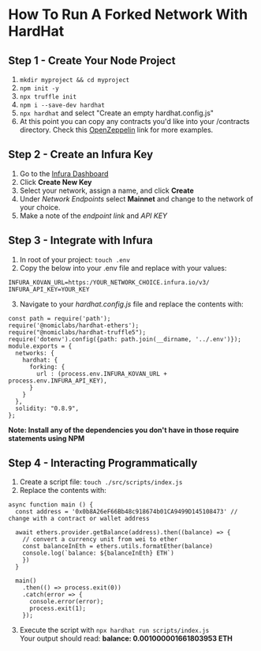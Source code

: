 # How To Run A Forked Network With HardHat

## Step 1 - Create Your Node Project
1. `mkdir myproject && cd myproject`
2. `npm init -y`
3. `npx truffle init`
4. `npm i --save-dev hardhat`
5. `npx hardhat` and select "Create an empty hardhat.config.js"
6. At this point you can copy any contracts you'd like into your /contracts directory. Check this [OpenZeppelin](https://docs.openzeppelin.com/learn/developing-smart-contracts) link for more examples.

## Step 2 - Create an Infura Key
1. Go to the [Infura Dashboard](https://infura.io/dashboard)
2. Click **Create New Key**
3. Select your network, assign a name, and click **Create**
4. Under *Network Endpoints* select **Mainnet** and change to the network of your choice.
5. Make a note of the *endpoint link* and *API KEY*

## Step 3 - Integrate with Infura
1. In root of your project: `touch .env`
2. Copy the below into your .env file and replace with your values:
```
INFURA_KOVAN_URL=https:/YOUR_NETWORK_CHOICE.infura.io/v3/
INFURA_API_KEY=YOUR_KEY
```
3. Navigate to your *hardhat.config.js* file and replace the contents with:
```
const path = require('path');
require('@nomiclabs/hardhat-ethers');
require("@nomiclabs/hardhat-truffle5");
require('dotenv').config({path: path.join(__dirname, '../.env')});
module.exports = {
  networks: {
    hardhat: {
      forking: {
        url : (process.env.INFURA_KOVAN_URL + process.env.INFURA_API_KEY),
      }
    }
  },
  solidity: "0.8.9",
};
```
**Note: Install any of the dependencies you don't have in those require statements using NPM**


## Step 4 - Interacting Programmatically
1. Create a script file: `touch ./src/scripts/index.js`
2. Replace the contents with:
```
async function main () {
  const address = '0x0b8A26eF66Bb48c918674b01CA9499D145108473' // change with a contract or wallet address 

  await ethers.provider.getBalance(address).then((balance) => {
    // convert a currency unit from wei to ether
    const balanceInEth = ethers.utils.formatEther(balance)
    console.log(`balance: ${balanceInEth} ETH`)
    })
  }
  
  main()
    .then(() => process.exit(0))
    .catch(error => {
      console.error(error);
      process.exit(1);
    });
```
3. Execute the script with `npx hardhat run scripts/index.js`  
Your output should read:  **balance: 0.001000001661803953 ETH**

